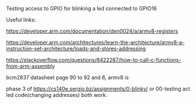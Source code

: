 Testing access to GPIO for blinking a led connected to GPIO16

Useful links:

https://developer.arm.com/documentation/den0024/a/armv8-registers

https://developer.arm.com/architectures/learn-the-architecture/armv8-a-instruction-set-architecture/loads-and-stores-addressing

https://stackoverflow.com/questions/8422287/how-to-call-c-functions-from-arm-assembly

bcm2837 datasheet page 90 to 92 and 6, armv8 is

phase 3 of https://cs140e.sergio.bz/assignments/0-blinky/ or 00-testing act led code(changing addresses) both work.

